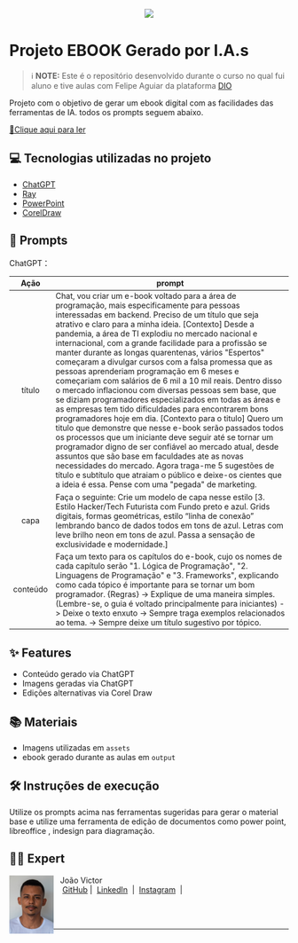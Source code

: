 <p align="center">
<img 
    src="./assets/cover.png"
    width="400"  
/>
</p>

# Projeto EBOOK Gerado por I.A.s


 > ℹ️ **NOTE:** Este é o repositório desenvolvido durante o curso no qual fui aluno e tive aulas com Felipe Aguiar da plataforma [DIO](https://dio.me)

Projeto com o objetivo de gerar um ebook digital com as facilidades das ferramentas de IA. todos os prompts
seguem abaixo.

<a href="https://github.com/Jvictor12/Path-to-Backend-Carrer-/blob/main/output/Backend%20-%20Do%20zero%20ao%20respeito%20no%20mercado.pdf" title="View PDF now"> 📕Clique aqui para ler</a>

## 💻 Tecnologias utilizadas no projeto

- [ChatGPT](https://chat.openai.com/) 
- [Ray](https://www.ray.so/)
- [PowerPoint](https://www.microsoft.com/en/microsoft-365/powerpoint)
- [CorelDraw](https://www.coreldraw.com/br/)

## 🧠 Prompts


ChatGPT：

|   Ação   | prompt                                                                                                                                                                                                                                                                         |
| :------: | ------------------------------------------------------------------------------------------------------------------------------------------------------------------------------------------------------------------------------------------------------------------------------ |
|  título  | Chat, vou criar um e-book voltado para a área de programação, mais especificamente para pessoas interessadas em backend. Preciso de um título que seja atrativo e claro para a minha ideia. [Contexto] Desde a pandemia, a área de TI explodiu no mercado nacional e internacional, com a grande facilidade para a profissão se manter durante as longas quarentenas, vários "Espertos" começaram a divulgar cursos com a falsa promessa que as pessoas aprenderiam programação em 6 meses e começariam com salários de 6 mil a 10 mil reais. Dentro disso o mercado inflacionou com diversas pessoas sem base, que se diziam programadores especializados em todas as áreas e as empresas tem tido dificuldades para encontrarem bons programadores hoje em dia. [Contexto para o titulo] Quero um titulo que demonstre que nesse e-book serão passados todos os processos que um iniciante deve seguir até se tornar um programador digno de ser confiável ao mercado atual, desde assuntos que são base em faculdades ate as novas necessidades do mercado. Agora traga-me 5 sugestões de título e subtítulo que atraiam o público e deixe-os cientes que a ideia é essa. Pense com uma "pegada" de marketing.
| capa | Faça o seguinte: Crie um modelo de capa nesse estilo [3. Estilo Hacker/Tech Futurista com Fundo preto e azul. Grids digitais, formas geométricas, estilo “linha de conexão” lembrando banco de dados todos em tons de azul. Letras com leve brilho neon em tons de azul. Passa a sensação de exclusividade e modernidade.]
| conteúdo | Faça um texto para os capítulos do e-book, cujo os nomes de cada capítulo serão "1. Lógica de Programação", "2. Linguagens de Programação" e "3. Frameworks", explicando como cada tópico é importante para se tornar um bom programador. {Regras} -> Explique de uma maneira simples. (Lembre-se, o guia é voltado principalmente para iniciantes) -> Deixe o texto enxuto -> Sempre traga exemplos relacionados ao tema. -> Sempre deixe um título sugestivo por tópico. |

## ✨ Features

- Conteúdo gerado via ChatGPT
- Imagens geradas via ChatGPT
- Edições alternativas via Corel Draw

## 📚 Materiais

- Imagens utilizadas em `assets`
- ebook gerado durante as aulas em `output`

## 🛠️ Instruções de execução

Utilize os prompts acima nas ferramentas sugeridas para gerar o material base e utilize uma ferramenta de edição de documentos como power point, libreoffice , indesign para diagramação.

## 👨‍💻 Expert

<p>
    <img 
      align=left 
      margin=10 
      width=80 
      src="https://github.com/Jvictor12/Path-to-Backend-Carrer-/blob/main/assets/profile.jpg"
    />
    <p>&nbsp&nbsp&nbspJoão Victor<br>
    &nbsp&nbsp&nbsp
    <a href="https://github.com/Jvictor12">
    GitHub</a>&nbsp;|&nbsp;
    <a href="https://www.linkedin.com/in/joaojvvictor-dev/">LinkedIn</a>
&nbsp;|&nbsp;
    <a href="https://www.instagram.com/jvictor.csl/">
    Instagram</a>
&nbsp;|&nbsp;</p>
</p>
<br/><br/>
<p>

---